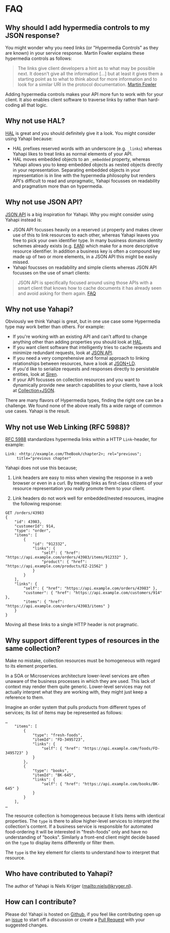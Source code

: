 # FAQ

## Why should I add hypermedia controls to my JSON response?

You might wonder why you need links (or "Hypermedia Controls" as they are known) in your service response. Martin Fowler explains these hypermedia controls as follows:

> The links give client developers a hint as to what may be possible next. It doesn't give all the information […] but at least it gives them a starting point as to what to think about for more information and to look for a similar URI in the protocol documentation. [Martin Fowler](http://martinfowler.com/articles/richardsonMaturityModel.html)

Adding hypermedia controls makes your API more fun to work with for your client. It also enables client software to traverse links by rather than hard-coding all that logic.

## Why not use HAL?

[HAL](http://stateless.co/hal_specification.html) is great and you should definitely give it a look. You might consider using Yahapi because:

* HAL prefixes reserved words with an underscore (e.g. `_links`) whereas Yahapi likes to treat links as normal elements of your API.
* HAL moves embedded objects to an `_embedded` property, whereas Yahapi allows you to keep embedded objects as nested objects directly in your representation. Separating embedded objects in your representation is in line with the hypermedia philosophy but renders API's difficult to read and unpragmatic, Yahapi focusses on readability and pragmatism more than on hypermedia.

## Why not use JSON API?

[JSON API](http://jsonapi.org/) is a big inspiration for Yahapi. Why you might consider using Yahapi instead is:

* JSON API focusses heavily on a reserved `id` property and makes clever use of this to link resources to each other, whereas Yahapi leaves you free to pick your own identifier type. In many business domains identity schemes already exists (e.g. [EAN](http://en.wikipedia.org/wiki/International_Article_Number_(EAN))) which make for a more descriptive resource identifier. In addition a business key is often a compound key made up of two or more elements, in a JSON API this might be easily missed.
* Yahapi foucsses on readability and simple clients whereas JSON API focusses on the use of smart clients:

> JSON API is specifically focused around using those APIs with a smart client that knows how to cache documents it has already seen and avoid asking for them again. [FAQ](http://jsonapi.org/faq/)

## Why not use Yahapi?

Obviously we think Yahapi is great, but in one use case some Hypermedia type may work better than others. For example:

* If you're working with an existing API and can't afford to change anything other than adding properties you should look at [HAL](http://stateless.co/hal_specification.html).
* If you want client software that intelligently tries to cache requests and minimize redundant requests, look at [JSON API](http://jsonapi.org/). 
* If you need a very comprehensive and formal approach to linking relationships between resources, have a look at [JSON+LD](http://json-ld.org/).
* If you'd like to serialize requests and responses directly to persistable entities, look at [Siren](https://github.com/kevinswiber/siren).
* If your API focusses on collection resources and you want to dynamically provide new search capabilities to your clients, have a look at [Collection+JSON](http://amundsen.com/media-types/collection/).

There are many flavors of Hypermedia types, finding the right one can be a challenge. We found none of the above really fits a wide range of common use cases. Yahapi is the result.

## Why not use Web Linking (RFC 5988)?

[RFC 5988](http://tools.ietf.org/html/rfc5988) standardizes hypermedia links within a HTTP `Link`-header, for example:

	Link: <http://example.com/TheBook/chapter2>; rel="previous";
         title="previous chapter"

Yahapi does not use this because;

1) Link headers are easy to miss when viewing the response in a web browser or even in a curl. By treating links as first-class citizens of your resource representation you really promote them to your client.

2) Link headers do not work well for embedded/nested resources, imagine the following response:

```
GET /orders/43983
{
    "id": 43983,
    "customerId": 914,
    "type": "order",
    "items": [
        {
            "id": "912332",
            "links": {
                "self": { "href": "https://api.example.com/orders/43983/items/912332" },
                "product": { "href": "https://api.example.com/products/EZ-21562" }
            }
        }
    ],
    "links": {
        "self": { "href": "https://api.example.com/orders/43983" },
        "customer": { "href": "https://api.example.com/customers/914" },
        "items": { "href": "https://api.example.com/orders/43983/items" }
    }
}
```
Moving all these links to a single HTTP header is not pragmatic.

## Why support different types of resources in the same collection?

Make no mistake, collection resources must be homogeneous with regard to its element properties.

In a SOA or Microservices architecture lower-level services are often unaware of the business processes in which they are used. This lack of context may render them quite generic. Lower-level services may not actually interpret what they are working with, they might just keep a reference to them. 

Imagine an order system that pulls products from different types of services; its list of items may be represented as follows:

```
…
	"items": [
        {
            "type": "fresh-foods",
            "itemId": "FD-3495723",
            "links": {
                "self": { "href": "https://api.example.com/foods/FD-3495723" }
            }
        },
        {
            "type": "books",
            "itemId": "BK-645",
            "links": {
                "self": { "href": "https://api.example.com/books/BK-645" }
            }
        }
    ],
…
```
The resource collection is homogeneous because it lists items with identical properties. The `type`  is there to allow higher-level services to interpret the collection's content. If a business service is responsible for automated food-ordering it will be interested in "fresh-foods" only and have no understanding of "books". Similarly a front-end client might decide based on the `type` to display items differently or filter them.

The `type` is the key element for clients to understand how to interpret that resource.

## Who have contributed to Yahapi?

The author of Yahapi is Niels Krijger (<mailto:niels@kryger.nl>).

## How can I contribute?

Please do! Yahapi is hosted on [Github](https://github.com/nielskrijger/yahapi), if you feel like contributing open up an [issue](https://github.com/nielskrijger/yahapi/issues) to start off a discussion or create a [Pull Request](https://github.com/nielskrijger/yahapi/pulls) with your suggested changes.
